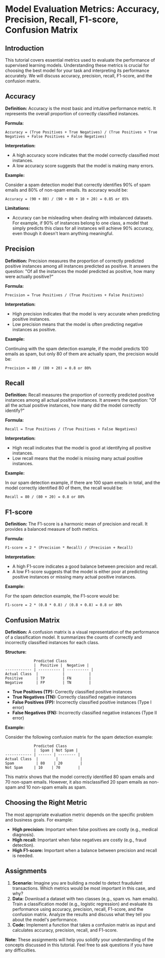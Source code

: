 # Model Evaluation Metrics: Accuracy, Precision, Recall, F1-score, Confusion Matrix

## Introduction

This tutorial covers essential metrics used to evaluate the performance of supervised learning models. Understanding these metrics is crucial for choosing the best model for your task and interpreting its performance accurately. We will discuss accuracy, precision, recall, F1-score, and the confusion matrix.

## Accuracy

**Definition:** Accuracy is the most basic and intuitive performance metric. It represents the overall proportion of correctly classified instances.

**Formula:**

```
Accuracy = (True Positives + True Negatives) / (True Positives + True Negatives + False Positives + False Negatives)
```

**Interpretation:**

- A high accuracy score indicates that the model correctly classified most instances.
- A low accuracy score suggests that the model is making many errors.

**Example:**

Consider a spam detection model that correctly identifies 90% of spam emails and 80% of non-spam emails. Its accuracy would be:

```
Accuracy = (90 + 80) / (90 + 80 + 10 + 20) = 0.85 or 85%
```

**Limitations:**

- Accuracy can be misleading when dealing with imbalanced datasets. For example, if 90% of instances belong to one class, a model that simply predicts this class for all instances will achieve 90% accuracy, even though it doesn't learn anything meaningful.

## Precision

**Definition:** Precision measures the proportion of correctly predicted positive instances among all instances predicted as positive. It answers the question: "Of all the instances the model predicted as positive, how many were actually positive?"

**Formula:**

```
Precision = True Positives / (True Positives + False Positives)
```

**Interpretation:**

- High precision indicates that the model is very accurate when predicting positive instances.
- Low precision means that the model is often predicting negative instances as positive.

**Example:**

Continuing with the spam detection example, if the model predicts 100 emails as spam, but only 80 of them are actually spam, the precision would be:

```
Precision = 80 / (80 + 20) = 0.8 or 80%
```

## Recall

**Definition:** Recall measures the proportion of correctly predicted positive instances among all actual positive instances. It answers the question: "Of all the actual positive instances, how many did the model correctly identify?"

**Formula:**

```
Recall = True Positives / (True Positives + False Negatives)
```

**Interpretation:**

- High recall indicates that the model is good at identifying all positive instances.
- Low recall means that the model is missing many actual positive instances.

**Example:**

In our spam detection example, if there are 100 spam emails in total, and the model correctly identified 80 of them, the recall would be:

```
Recall = 80 / (80 + 20) = 0.8 or 80%
```

## F1-score

**Definition:** The F1-score is a harmonic mean of precision and recall. It provides a balanced measure of both metrics.

**Formula:**

```
F1-score = 2 * (Precision * Recall) / (Precision + Recall)
```

**Interpretation:**

- A high F1-score indicates a good balance between precision and recall.
- A low F1-score suggests that the model is either poor at predicting positive instances or missing many actual positive instances.

**Example:**

For the spam detection example, the F1-score would be:

```
F1-score = 2 * (0.8 * 0.8) / (0.8 + 0.8) = 0.8 or 80%
```

## Confusion Matrix

**Definition:** A confusion matrix is a visual representation of the performance of a classification model. It summarizes the counts of correctly and incorrectly classified instances for each class.

**Structure:**

```
             Predicted Class
             |  Positive |  Negative |
------------ | ---------- | ---------- |
Actual Class  |           |           |
Positive      | TP        | FN        |
Negative      | FP        | TN        |
```

- **True Positives (TP):** Correctly classified positive instances
- **True Negatives (TN):** Correctly classified negative instances
- **False Positives (FP):** Incorrectly classified positive instances (Type I error)
- **False Negatives (FN):** Incorrectly classified negative instances (Type II error)

**Example:**

Consider the following confusion matrix for the spam detection example:

```
             Predicted Class
             |  Spam | Not Spam |
------------ | ------ | -------- |
Actual Class  |        |          |
Spam          | 80    | 20        |
Not Spam     | 10    | 70        |
```

This matrix shows that the model correctly identified 80 spam emails and 70 non-spam emails. However, it also misclassified 20 spam emails as non-spam and 10 non-spam emails as spam.

## Choosing the Right Metric

The most appropriate evaluation metric depends on the specific problem and business goals. For example:

- **High precision:**  Important when false positives are costly (e.g., medical diagnosis).
- **High recall:** Important when false negatives are costly (e.g., fraud detection).
- **High F1-score:**  Important when a balance between precision and recall is needed.

## Assignments

1. **Scenario:** Imagine you are building a model to detect fraudulent transactions. Which metrics would be most important in this case, and why?
2. **Data:** Download a dataset with two classes (e.g., spam vs. ham emails). Train a classification model (e.g., logistic regression) and evaluate its performance using accuracy, precision, recall, F1-score, and the confusion matrix. Analyze the results and discuss what they tell you about the model's performance.
3. **Code:** Implement a function that takes a confusion matrix as input and calculates accuracy, precision, recall, and F1-score.

**Note:**  These assignments will help you solidify your understanding of the concepts discussed in this tutorial. Feel free to ask questions if you have any difficulties. 
